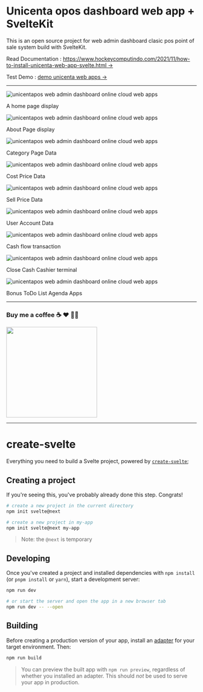 # Unicenta opos dashboard web app + SvelteKit

This is an open source project for web admin dashboard clasic pos point of sale system build with SvelteKit.

Read Documentation : [https://www.hockeycomputindo.com/2021/11/how-to-install-unicenta-web-app-svelte.html →](https://www.hockeycomputindo.com/2021/11/how-to-install-unicenta-web-app-svelte.html)

Test Demo : [demo unicenta web apps →](https://unicenta.pages.dev/)

----------------------------------------

![unicentapos web admin dashboard online cloud web apps](https://1.bp.blogspot.com/-Mq8vUMjrPSE/YY6kZ60kppI/AAAAAAAAR2c/69NeIOgA2WE1i1_mE9OaWLRgRuOZVbcsACLcBGAsYHQ/s1349/unincentapos%2Bunincenta%2Bopos%2Bweb%2Bapps%2Bcloud%2Bonline%2B%25289%2529.png)

A home page display

![unicentapos web admin dashboard online cloud web apps](https://1.bp.blogspot.com/-ZqelMZnuGzM/YY6kZvtinbI/AAAAAAAAR2Y/nhrAv5K3asYUTIDIsLA2yizqkz1phZa2gCLcBGAsYHQ/s1349/unincentapos%2Bunincenta%2Bopos%2Bweb%2Bapps%2Bcloud%2Bonline%2B%25288%2529.png)

About Page display

![unicentapos web admin dashboard online cloud web apps](https://1.bp.blogspot.com/-TXqwzJWpU3E/YY6kZARlKZI/AAAAAAAAR2U/190Kp5tYuM0L6znDuERLM7Vpv3hUQbhpwCLcBGAsYHQ/s1366/unincentapos%2Bunincenta%2Bopos%2Bweb%2Bapps%2Bcloud%2Bonline%2B%25287%2529.png)

Category Page Data

![unicentapos web admin dashboard online cloud web apps](https://1.bp.blogspot.com/-EVjzi-nUj3o/YY6kYu-XF3I/AAAAAAAAR2Q/Q-Cy4n7iBco69UKCiNaUk9u6hYeiEokhwCLcBGAsYHQ/s1366/unincentapos%2Bunincenta%2Bopos%2Bweb%2Bapps%2Bcloud%2Bonline%2B%25286%2529.png)

Cost Price Data

![unicentapos web admin dashboard online cloud web apps](https://1.bp.blogspot.com/-ObGM75UuxXw/YY6kYtokfeI/AAAAAAAAR2M/akjMJ-iLgFIswO02wtzsTXDI5wmsj9UmwCLcBGAsYHQ/s1366/unincentapos%2Bunincenta%2Bopos%2Bweb%2Bapps%2Bcloud%2Bonline%2B%25285%2529.png)

Sell Price Data

![unicentapos web admin dashboard online cloud web apps](https://1.bp.blogspot.com/-OlJm9DCPyfk/YY6kYYtXVzI/AAAAAAAAR2I/wxDHAewWkpsFydTut8CmXVDocnUtyB9qQCLcBGAsYHQ/s1366/unincentapos%2Bunincenta%2Bopos%2Bweb%2Bapps%2Bcloud%2Bonline%2B%25284%2529.png)

User Account Data

![unicentapos web admin dashboard online cloud web apps](https://1.bp.blogspot.com/-7dx_sWUGpq8/YY6kXVNjuNI/AAAAAAAAR2E/lKb3_DrJSUkwESCCec6zGKwQOIaFSpVcACLcBGAsYHQ/s1366/unincentapos%2Bunincenta%2Bopos%2Bweb%2Bapps%2Bcloud%2Bonline%2B%25283%2529.png)

Cash flow transaction

![unicentapos web admin dashboard online cloud web apps](https://1.bp.blogspot.com/-Ib0BncfpBTo/YY6kXfUcrAI/AAAAAAAAR2A/PljoTDx8A8ogKKRn_HDoSIz3vVuR1pkrACLcBGAsYHQ/s1366/unincentapos%2Bunincenta%2Bopos%2Bweb%2Bapps%2Bcloud%2Bonline%2B%25282%2529.png)

Close Cash Cashier terminal

![unicentapos web admin dashboard online cloud web apps](https://1.bp.blogspot.com/-iY1F4J9v2uI/YY6kXFaJSgI/AAAAAAAAR18/VFXkYG-M0rw2cNFjetEQmcZBS45PwfZnQCLcBGAsYHQ/s1366/unincentapos%2Bunincenta%2Bopos%2Bweb%2Bapps%2Bcloud%2Bonline%2B%25281%2529.png)

Bonus ToDo List Agenda Apps

--------------------------------------------------------------

### Buy me a coffee ☕️ ❤️  ✌🏻 

<a href="https://www.buymeacoffee.com/axcora"><img width="240" src="https://blogger.googleusercontent.com/img/b/R29vZ2xl/AVvXsEgIA9HMwkK8kr7uRwVNxnhXsLQsJHxQQYVSzqCAaK58OpJOiTlzbIX7eEwS_VpJ3oEG-xrmVEl2WKqGvB_o-KjyBGTbbjFHM_bN2Jce9g3FTnt2ZJViwcvB9DHPOKPEMCl7jTQRVWKPw_ETloH7_CK8Xr09SSNNx22xnfGjViwdEsGtR-yGrLmr-JUGHA/s1090/bmc-button.png"/></a>

--------------------------------------------------------------


# create-svelte

Everything you need to build a Svelte project, powered by [`create-svelte`](https://github.com/sveltejs/kit/tree/master/packages/create-svelte);

## Creating a project

If you're seeing this, you've probably already done this step. Congrats!

```bash
# create a new project in the current directory
npm init svelte@next

# create a new project in my-app
npm init svelte@next my-app
```

> Note: the `@next` is temporary

## Developing

Once you've created a project and installed dependencies with `npm install` (or `pnpm install` or `yarn`), start a development server:

```bash
npm run dev

# or start the server and open the app in a new browser tab
npm run dev -- --open
```

## Building

Before creating a production version of your app, install an [adapter](https://kit.svelte.dev/docs#adapters) for your target environment. Then:

```bash
npm run build
```

> You can preview the built app with `npm run preview`, regardless of whether you installed an adapter. This should _not_ be used to serve your app in production.
